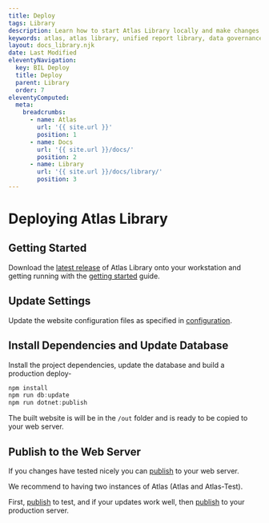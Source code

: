 ```yaml
---
title: Deploy
tags: Library
description: Learn how to start Atlas Library locally and make changes to the codebase. Settings are kept in json files.
keywords: atlas, atlas library, unified report library, data governance, database, deploy, running locally
layout: docs_library.njk
date: Last Modified
eleventyNavigation:
  key: BIL Deploy
  title: Deploy
  parent: Library
  order: 7
eleventyComputed:
  meta:
    breadcrumbs:
      - name: Atlas
        url: '{{ site.url }}'
        position: 1
      - name: Docs
        url: '{{ site.url }}/docs/'
        position: 2
      - name: Library
        url: '{{ site.url }}/docs/library/'
        position: 3
---
```


# Deploying Atlas Library

## Getting Started

Download the [latest release](https://github.com/atlas-bi/Library/releases) of Atlas Library onto your workstation and getting running with the [getting started](/docs/library/getting-started/) guide.

## Update Settings

Update the website configuration files as specified in [configuration](/docs/library/deploy/configuration).

## Install Dependencies and Update Database

Install the project dependencies, update the database and build a production deploy-

```js
npm install
npm run db:update
npm run dotnet:publish
```

The built website is will be in the `/out` folder and is ready to be copied to your web server.

## Publish to the Web Server

If you changes have tested nicely you can [publish](/docs/library/deploy/publish) to your web server.

We recommend to having two instances of Atlas (Atlas and Atlas-Test).

First, [publish](/docs/library/deploy/publish) to test, and if your updates work well, then [publish](/docs/library/deploy/publish) to your production server.
